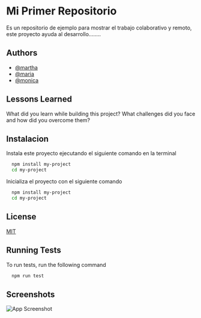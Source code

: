 
# Mi Primer Repositorio

Es un repositorio de ejemplo para mostrar el trabajo colaborativo y remoto, este proyecto ayuda al desarrollo........

## Authors

- [@martha](https://www.github.com/martha)
- [@maria](https://www.github.com/maria)
- [@monica](https://www.github.com/monica)



## Lessons Learned

What did you learn while building this project? What challenges did you face and how did you overcome them?


## Instalacion

Instala este proyecto ejecutando el siguiente comando en la terminal

```bash
  npm install my-project
  cd my-project
```
Inicializa el proyecto con el siguiente comando

```bash
  npm install my-project
  cd my-project
```
## License

[MIT](https://choosealicense.com/licenses/mit/)


## Running Tests

To run tests, run the following command

```bash
  npm run test
```


## Screenshots

![App Screenshot](https://git-scm.com/images/logo@2x.png)

